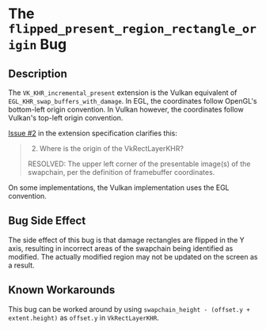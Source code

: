 # The `flipped_present_region_rectangle_origin` Bug

## Description

The `VK_KHR_incremental_present` extension is the Vulkan equivalent of
`EGL_KHR_swap_buffers_with_damage`.  In EGL, the coordinates follow OpenGL's bottom-left origin
convention.  In Vulkan however, the coordinates follow Vulkan's top-left origin convention.

[Issue #2][spec] in the extension specification clarifies this:

> 2) Where is the origin of the VkRectLayerKHR?
>
> RESOLVED: The upper left corner of the presentable image(s) of the swapchain, per the definition of framebuffer coordinates.

On some implementations, the Vulkan implementation uses the EGL convention.

[spec]: https://registry.khronos.org/vulkan/specs/1.3-extensions/html/chap54.html#VK_KHR_incremental_present

## Bug Side Effect

The side effect of this bug is that damage rectangles are flipped in the Y axis, resulting in
incorrect areas of the swapchain being identified as modified.  The actually modified region may not
be updated on the screen as a result.

## Known Workarounds

This bug can be worked around by using `swapchain_height - (offset.y + extent.height)` as `offset.y`
in `VkRectLayerKHR`.
